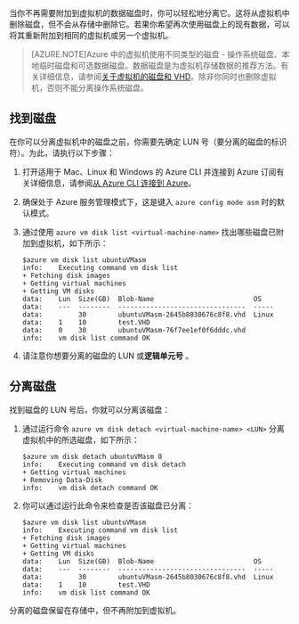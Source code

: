 <properties writer="kathydav" editor="tysonn" manager="timlt" />


当你不再需要附加到虚拟机的数据磁盘时，你可以轻松地分离它。这将从虚拟机中删除磁盘，但不会从存储中删除它。若果你希望再次使用磁盘上的现有数据，可以将其重新附加到相同的虚拟机或另一个虚拟机。

> [AZURE.NOTE]Azure 中的虚拟机使用不同类型的磁盘 - 操作系统磁盘、本地临时磁盘和可选数据磁盘。数据磁盘是为虚拟机存储数据的推荐方法。有关详细信息，请参阅[关于虚拟机的磁盘和 VHD](/documentation/articles/virtual-machines-linux-about-disks-vhds/)。除非你同时也删除虚拟机，否则不能分离操作系统磁盘。

## 找到磁盘

在你可以分离虚拟机中的磁盘之前，你需要先确定 LUN 号（要分离的磁盘的标识符）。为此，请执行以下步骤：

1. 	打开适用于 Mac、Linux 和 Windows 的 Azure CLI 并连接到 Azure 订阅有关详细信息，请参阅[从 Azure CLI 连接到 Azure](/documentation/articles/xplat-cli-connect/)。

2.  确保处于 Azure 服务管理模式下，这是键入 `azure config
 	mode asm` 时的默认模式。

3. 	通过使用 `azure vm disk list
	<virtual-machine-name>` 找出哪些磁盘已附加到虚拟机，如下所示：

		$azure vm disk list ubuntuVMasm
		info:    Executing command vm disk list
		+ Fetching disk images
		+ Getting virtual machines
		+ Getting VM disks
		data:    Lun  Size(GB)  Blob-Name                         OS
		data:    ---  --------  --------------------------------  -----
		data:         30        ubuntuVMasm-2645b8030676c8f8.vhd  Linux
		data:    1    10        test.VHD
		data:    0    30        ubuntuVMasm-76f7ee1ef0f6dddc.vhd
		info:    vm disk list command OK

4. 	请注意你想要分离的磁盘的 LUN 或**逻辑单元号** 。


## 分离磁盘

找到磁盘的 LUN 号后，你就可以分离该磁盘：

1. 	通过运行命令 `azure vm disk detach
 	<virtual-machine-name> <LUN>` 分离虚拟机中的所选磁盘，如下所示：

		$azure vm disk detach ubuntuVMasm 0
		info:    Executing command vm disk detach
		+ Getting virtual machines
		+ Removing Data-Disk
		info:    vm disk detach command OK

2. 	你可以通过运行此命令来检查是否该磁盘已分离：

		$azure vm disk list ubuntuVMasm
		info:    Executing command vm disk list
		+ Fetching disk images
		+ Getting virtual machines
		+ Getting VM disks
		data:    Lun  Size(GB)  Blob-Name                         OS
		data:    ---  --------  --------------------------------  -----
		data:         30        ubuntuVMasm-2645b8030676c8f8.vhd  Linux
		data:    1    10        test.VHD
		info:    vm disk list command OK

分离的磁盘保留在存储中，但不再附加到虚拟机。

<!---HONumber=79-->